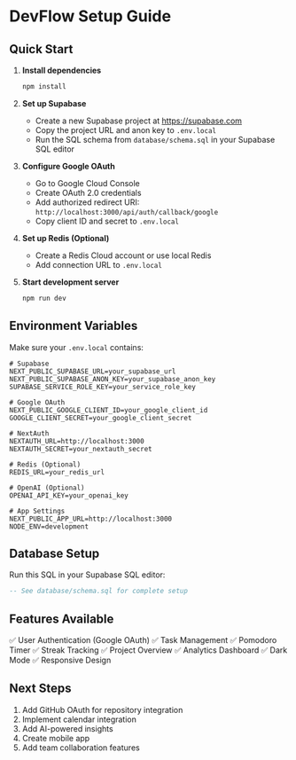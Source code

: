 # DevFlow Setup Guide

## Quick Start

1. **Install dependencies**
   ```bash
   npm install
   ```

2. **Set up Supabase**
   - Create a new Supabase project at https://supabase.com
   - Copy the project URL and anon key to `.env.local`
   - Run the SQL schema from `database/schema.sql` in your Supabase SQL editor

3. **Configure Google OAuth**
   - Go to Google Cloud Console
   - Create OAuth 2.0 credentials
   - Add authorized redirect URI: `http://localhost:3000/api/auth/callback/google`
   - Copy client ID and secret to `.env.local`

4. **Set up Redis (Optional)**
   - Create a Redis Cloud account or use local Redis
   - Add connection URL to `.env.local`

5. **Start development server**
   ```bash
   npm run dev
   ```

## Environment Variables

Make sure your `.env.local` contains:

```env
# Supabase
NEXT_PUBLIC_SUPABASE_URL=your_supabase_url
NEXT_PUBLIC_SUPABASE_ANON_KEY=your_supabase_anon_key
SUPABASE_SERVICE_ROLE_KEY=your_service_role_key

# Google OAuth
NEXT_PUBLIC_GOOGLE_CLIENT_ID=your_google_client_id
GOOGLE_CLIENT_SECRET=your_google_client_secret

# NextAuth
NEXTAUTH_URL=http://localhost:3000
NEXTAUTH_SECRET=your_nextauth_secret

# Redis (Optional)
REDIS_URL=your_redis_url

# OpenAI (Optional)
OPENAI_API_KEY=your_openai_key

# App Settings
NEXT_PUBLIC_APP_URL=http://localhost:3000
NODE_ENV=development
```

## Database Setup

Run this SQL in your Supabase SQL editor:

```sql
-- See database/schema.sql for complete setup
```

## Features Available

✅ User Authentication (Google OAuth)
✅ Task Management
✅ Pomodoro Timer
✅ Streak Tracking
✅ Project Overview
✅ Analytics Dashboard
✅ Dark Mode
✅ Responsive Design

## Next Steps

1. Add GitHub OAuth for repository integration
2. Implement calendar integration
3. Add AI-powered insights
4. Create mobile app
5. Add team collaboration features